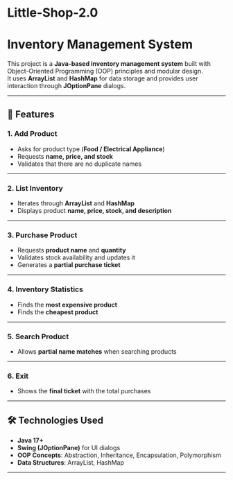 # Little-Shop-2.0
# Inventory Management System  

This project is a **Java-based inventory management system** built with Object-Oriented Programming (OOP) principles and modular design.  
It uses **ArrayList** and **HashMap** for data storage and provides user interaction through **JOptionPane** dialogs.  

---

## 🎯 Features  

### 1. Add Product  
- Asks for product type (**Food / Electrical Appliance**)  
- Requests **name, price, and stock**  
- Validates that there are no duplicate names  

---

### 2. List Inventory  
- Iterates through **ArrayList** and **HashMap**  
- Displays product **name, price, stock, and description**  

---

### 3. Purchase Product  
- Requests **product name** and **quantity**  
- Validates stock availability and updates it  
- Generates a **partial purchase ticket**  

---

### 4. Inventory Statistics  
- Finds the **most expensive product**  
- Finds the **cheapest product**  

---

### 5. Search Product  
- Allows **partial name matches** when searching products  

---

### 6. Exit  
- Shows the **final ticket** with the total purchases  

---

## 🛠️ Technologies Used  
- **Java 17+**  
- **Swing (JOptionPane)** for UI dialogs  
- **OOP Concepts**: Abstraction, Inheritance, Encapsulation, Polymorphism  
- **Data Structures**: ArrayList, HashMap  

---



